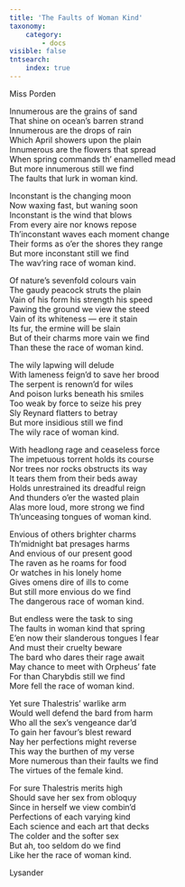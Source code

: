 ```yaml
---
title: 'The Faults of Woman Kind'
taxonomy:
    category:
        - docs
visible: false
tntsearch:
    index: true
---
```


<div class="author">Miss Porden</div>

Innumerous are the grains of sand  
That shine on ocean’s barren strand  
Innumerous are the drops of rain  
Which April showers upon the plain  
Innumerous are the flowers that spread  
When spring commands th’ enamelled mead  
But more innumerous still we find  
The faults that lurk in woman kind.  
  
Inconstant is the changing moon  
Now waxing fast, but waning soon  
Inconstant is the wind that blows  
From every aire nor knows repose  
Th’inconstant waves each moment change  
Their forms as o’er the shores they range  
But more inconstant still we find  
The wav’ring race of woman kind.  
  
Of nature’s sevenfold colours vain  
The gaudy peacock struts the plain  
Vain of his form his strength his speed  
Pawing the ground we view the steed  
Vain of its whiteness — ere it stain  
Its fur, the ermine will be slain  
But of their charms more vain we find  
Than these the race of woman kind.  
  
The wily lapwing will delude  
With lameness feign’d to save her brood  
The serpent is renown’d for wiles  
And poison lurks beneath his smiles  
Too weak by force to seize his prey  
Sly Reynard flatters to betray  
But more insidious still we find  
The wily race of woman kind.  
  
With headlong rage and ceaseless force  
The impetuous torrent holds its course  
Nor trees nor rocks obstructs its way  
It tears them from their beds away  
Holds unrestrained its dreadful reign  
And thunders o’er the wasted plain  
Alas more loud, more strong we find  
Th’unceasing tongues of woman kind.  
  
Envious of others brighter charms  
Th’midnight bat presages harms  
And envious of our present good  
The raven as he roams for food  
Or watches in his lonely home  
Gives omens dire of ills to come  
But still more envious do we find  
The dangerous race of woman kind.  
  
But endless were the task to sing  
The faults in woman kind that spring  
E’en now their slanderous tongues I fear  
And must their cruelty beware  
The bard who dares their rage await  
May chance to meet with Orpheus’ fate  
For than Charybdis still we find  
More fell the race of woman kind.  
  
Yet sure Thalestris’ warlike arm  
Would well defend the bard from harm  
Who all the sex’s vengeance dar’d  
To gain her favour’s blest reward  
Nay her perfections might reverse  
This way the burthen of my verse  
More numerous than their faults we find  
The virtues of the female kind.  
  
For sure Thalestris merits high  
Should save her sex from obloquy  
Since in herself we view combin’d  
Perfections of each varying kind  
Each science and each art that decks  
The colder and the softer sex  
But ah, too seldom do we find  
Like her the race of woman kind.  
  
Lysander